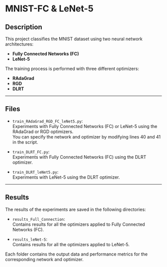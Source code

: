 
# MNIST-FC & LeNet-5

## Description

This project classifies the MNIST dataset using two neural network architectures:

- **Fully Connected Networks (FC)**
- **LeNet-5**

The training process is performed with three different optimizers:

- **RAdaGrad**
- **RGD**
- **DLRT**

---

## Files

- `train_RAdaGrad_RGD_FC_leNet5.py`:  
  Experiments with Fully Connected Networks (FC) or LeNet-5 using the RAdaGrad or RGD optimizers.  
  You can specify the network and optimizer by modifying lines 40 and 41 in the script.

- `train_DLRT_FC.py`:  
  Experiments with Fully Connected Networks (FC) using the DLRT optimizer.

- `train_DLRT_leNet5.py`:  
  Experiments with LeNet-5 using the DLRT optimizer.

---

## Results

The results of the experiments are saved in the following directories:

- `results_Full_Connection`:  
  Contains results for all the optimizers applied to Fully Connected Networks (FC).

- `results_leNet-5`:  
  Contains results for all the optimizers applied to LeNet-5.

Each folder contains the output data and performance metrics for the corresponding network and optimizer.
